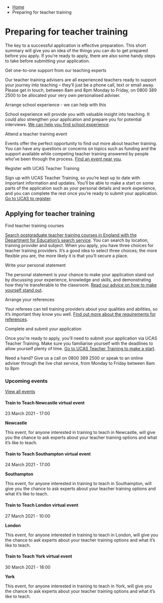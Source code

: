 *   [Home](/)
*   Preparing for teacher training

Preparing for teacher training
==============================

The key to a successful application is effective preparation. This short summary will give you an idea of the things you can do to get prepared before you apply. If you’re ready to apply, there are also some handy steps to take before submitting your application.

Get one-to-one support from our teaching experts

Our teacher training advisers are all experienced teachers ready to support your journey into teaching – they’ll just be a phone call, text or email away. Please get in touch, between 8am and 8pm Monday to Friday, on 0800 389 2500 to be allocated your very own personalised adviser.

Arrange school experience - we can help with this

School experience will provide you with valuable insight into teaching. It could also strengthen your application and prepare you for potential interviews. [We can help you find school experience](https://schoolexperience.education.gov.uk/). 

Attend a teacher training event

Events offer the perfect opportunity to find out more about teacher training. You can have any questions or concerns on topics such as funding and the support available while competing teacher training answered by people who’ve been through the process. [Find an event near you](https://getintoteaching.education.gov.uk/teaching-events).

Register with UCAS Teacher Training

Sign up with UCAS Teacher Training, so you’re kept up to date with important information and updates. You'll be able to make a start on some parts of the application such as your personal details and work experience, and you can complete the rest once you’re ready to submit your application. [Go to UCAS to register](https://2020.teachertraining.apply.ucas.com/apply/student/login.do).

Applying for teacher training
-----------------------------

Find teacher training courses

[Search postgraduate teacher training courses in England with the Department for Education’s search service](https://find-postgraduate-teacher-training.education.gov.uk/). You can search by location, training provider and subject. When you apply, you have three choices for teacher training providers. It’s a good idea to select three choices; the more flexible you are, the more likely it is that you’ll secure a place.

Write your personal statement

The personal statement is your chance to make your application stand out by discussing your experience, knowledge and skills, and demonstrating how they’re transferable to the classroom. [Read our advice on how to make yourself stand out](https://getintoteaching.education.gov.uk/how-to-apply-for-teacher-training/preparing-your-teacher-training-personal-statement).

Arrange your references

Your referees can tell training providers about your qualities and abilities, so it’s important they know you well. [Find out more about the requirements for references](https://getintoteaching.education.gov.uk/how-to-apply-for-teacher-training/arranging-your-teacher-training-references). 

Complete and submit your application

Once you're ready to apply, you’ll need to submit your application via UCAS Teacher Training. Make sure you familiarise yourself with the deadlines to allow yourself plenty of time. [Go to UCAS Teacher Training to make a start](https://2020.teachertraining.apply.ucas.com/apply/student/login.do).

Need a hand? Give us a call on 0800 389 2500 or speak to an online adviser through the live chat service, from Monday to Friday between 8am to 8pm

### Upcoming events

[View all events](/teaching-events)

[](/teaching-events/train-to-teach-events/train-to-teach-newcastle-virtual-event-230321)

#### Train to Teach Newcastle virtual event

23 March 2021 - 17:00

**Newcastle**

This event, for anyone interested in training to teach in Newcastle, will give you the chance to ask experts about your teacher training options and what it’s like to teach.

[](/teaching-events/train-to-teach-events/train-to-teach-southampton-virtual-event-240321)

#### Train to Teach Southampton virtual event

24 March 2021 - 17:00

**Southampton**

This event, for anyone interested in training to teach in Southampton, will give you the chance to ask experts about your teacher training options and what it’s like to teach.

[](/teaching-events/train-to-teach-events/train-to-teach-london-virtual-event-270321)

#### Train to Teach London virtual event

27 March 2021 - 10:00

**London**

This event, for anyone interested in training to teach in London, will give you the chance to ask experts about your teacher training options and what it’s like to teach.

[](/teaching-events/train-to-teach-events/train-to-teach-york-virtual-event-300321)

#### Train to Teach York virtual event

30 March 2021 - 18:00

**York**

This event, for anyone interested in training to teach in York, will give you the chance to ask experts about your teacher training options and what it’s like to teach.